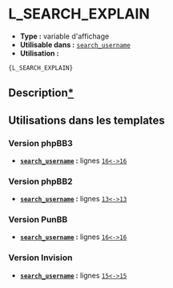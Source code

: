 # L_SEARCH_EXPLAIN
* __Type :__ variable d'affichage
* __Utilisable dans :__ [`search_username`](../tpl/search_username.md#readme)
* __Utilisation :__

```html
{L_SEARCH_EXPLAIN}
```

## Description[*](https://fa-tvars.appspot.com/var/L_SEARCH_EXPLAIN)
## Utilisations dans les templates

### Version phpBB3
* __[`search_username`](../tpl/search_username.md#readme) :__ lignes [`16`](../src/prosilver/search_username.tpl#L16)[`<->`](../src/prosilver/search_username.tpl#L16-L16)[`16`](../src/prosilver/search_username.tpl#L16)

### Version phpBB2
* __[`search_username`](../tpl/search_username.md#readme) :__ lignes [`13`](../src/subsilver/search_username.tpl#L13)[`<->`](../src/subsilver/search_username.tpl#L13-L13)[`13`](../src/subsilver/search_username.tpl#L13)

### Version PunBB
* __[`search_username`](../tpl/search_username.md#readme) :__ lignes [`16`](../src/punbb/search_username.tpl#L16)[`<->`](../src/punbb/search_username.tpl#L16-L16)[`16`](../src/punbb/search_username.tpl#L16)

### Version Invision
* __[`search_username`](../tpl/search_username.md#readme) :__ lignes [`15`](../src/invision/search_username.tpl#L15)[`<->`](../src/invision/search_username.tpl#L15-L15)[`15`](../src/invision/search_username.tpl#L15)

